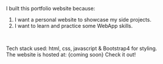 

I built this portfolio website because: <br/>
1) I want a personal website to showcase my side projects. <br/>
2) I want to learn and practice some WebApp skills. <br/>
<br/>

Tech stack used: html, css, javascript & Bootstrap4 for styling. <br/>
The website is hosted at: {coming soon} Check it out! <br/>
